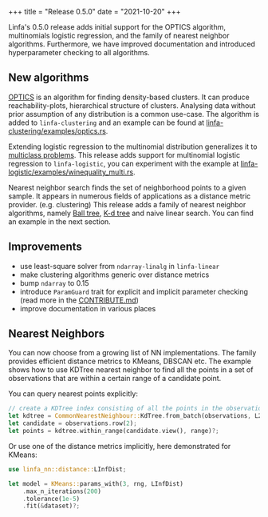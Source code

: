+++
title = "Release 0.5.0"
date = "2021-10-20"
+++

Linfa's 0.5.0 release adds initial support for the OPTICS algorithm, multinomials logistic regression, and the family of nearest neighbor algorithms. Furthermore, we have improved documentation and introduced hyperparameter checking to all algorithms.

<!-- more -->

## New algorithms

[OPTICS](https://en.wikipedia.org/wiki/OPTICS_algorithm) is an algorithm for finding density-based clusters. It can produce reachability-plots, hierarchical structure of clusters. Analysing data without prior assumption of any distribution is a common use-case. The algorithm is added to `linfa-clustering` and an example can be found at [linfa-clustering/examples/optics.rs](https://github.com/rust-ml/linfa/blob/master/algorithms/linfa-clustering/examples/optics.rs).

Extending logistic regression to the multinomial distribution generalizes it to [multiclass problems](https://en.wikipedia.org/wiki/Multinomial_logistic_regression). This release adds support for multinomial logistic regression to `linfa-logistic`, you can experiment with the example at [linfa-logistic/examples/winequality_multi.rs](https://github.com/rust-ml/linfa/blob/master/algorithms/linfa-logistic/examples/winequality_multi.rs).

Nearest neighbor search finds the set of neighborhood points to a given sample. It appears in numerous fields of applications as a distance metric provider. (e.g. clustering) This release adds a family of nearest neighbor algorithms, namely [Ball tree](https://en.wikipedia.org/wiki/Ball_tree), [K-d tree](https://en.wikipedia.org/wiki/K-d_tree) and naive linear search. You can find an example in the next section.

## Improvements

 * use least-square solver from `ndarray-linalg` in `linfa-linear`
 * make clustering algorithms generic over distance metrics
 * bump `ndarray` to 0.15
 * introduce `ParamGuard` trait for explicit and implicit parameter checking (read more in the [CONTRIBUTE.md](https://github.com/rust-ml/linfa/blob/master/CONTRIBUTE.md#parameters-and-checking))
 * improve documentation in various places

## Nearest Neighbors

You can now choose from a growing list of NN implementations. The family provides efficient distance metrics to KMeans, DBSCAN etc. The example shows how to use KDTree nearest neighbor to find all the points in a set of observations that are within a certain range of a candidate point.

You can query nearest points explicitly:

```rust
// create a KDTree index consisting of all the points in the observations, using Euclidean distance
let kdtree = CommonNearestNeighbour::KdTree.from_batch(observations, L2Dist)?;
let candidate = observations.row(2);
let points = kdtree.within_range(candidate.view(), range)?;
```

Or use one of the distance metrics implicitly, here demonstrated for KMeans:

```rust
use linfa_nn::distance::LInfDist;

let model = KMeans::params_with(3, rng, LInfDist)
    .max_n_iterations(200)
    .tolerance(1e-5)
    .fit(&dataset)?;
```

